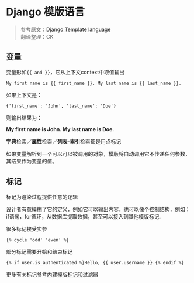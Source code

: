 # Django 模版语言

> 参考原文：[Django Template language](https://docs.djangoproject.com/en/1.11/topics/templates/)  
> 翻译整理：CK

## 变量

变量形如`{{ and }}`，它从上下文context中取值输出

```
My first name is {{ first_name }}. My last name is {{ last_name }}.
```

如果上下文是：

```
{'first_name': 'John', 'last_name': 'Doe'}
```

则输出结果为：

**My first name is John. My last name is Doe.**

**字典**检索／**属性**检索／**列表-索引**检索都是用点标记

如果变量解析到一个可以可以被调用的对象，模版将自动调用它不传递任何参数，其结果作为变量的值。

## 标记

标记为渲染过程提供任意的逻辑

设计者有意模糊了它的定义，例如它可以输出内容，也可以像个控制结构，例如：if语句，for循环，从数据库提取数据，甚至可以接入到其他模版标记.

很多标记接受实参

```
{% cycle 'odd' 'even' %}
```

部分标记需要开始和结束标记

```
{% if user.is_authenticated %}Hello, {{ user.username }}.{% endif %}
```

更多有关标记参考[内建模版标记和过滤器](https://docs.djangoproject.com/en/1.11/ref/templates/builtins/#ref-templates-builtins-tags)
